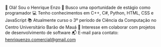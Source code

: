👋 Olá! Sou o Henrique Enzo
🎯 Busco uma oportunidade de estágio como programador
💻 Tenho conhecimentos em C++, C#, Python, HTML, CSS e JavaScript
📚 Atualmente curso o 3º período de Ciência da Computação no Centro Universitário Barão de Mauá
🤝 Interesse em colaborar com projetos de desenvolvimento de software
📬 E-mail para contato: henriquenzo.comercial@gmail.com

<!---
Henrique-Enzo/Henrique-Enzo is a ✨ special ✨ repository because its `README.md` (this file) appears on your GitHub profile.
You can click the Preview link to take a look at your changes.
--->
